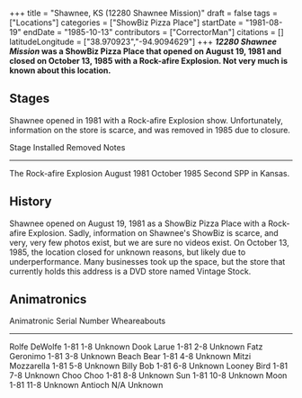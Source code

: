 +++
title = "Shawnee, KS (12280 Shawnee Mission)"
draft = false
tags = ["Locations"]
categories = ["ShowBiz Pizza Place"]
startDate = "1981-08-19"
endDate = "1985-10-13"
contributors = ["CorrectorMan"]
citations = []
latitudeLongitude = ["38.970923","-94.9094629"]
+++
***12280 Shawnee Mission* was a ShowBiz Pizza Place that opened on August 19, 1981 and closed on October 13, 1985 with a Rock-afire Explosion. Not very much is known about this location.**

## Stages

Shawnee opened in 1981 with a Rock-afire Explosion show. Unfortunately, information on the store is scarce, and was removed in 1985 due to closure.

  Stage                      Installed     Removed        Notes
  -------------------------- ------------- -------------- -----------------------
  The Rock-afire Explosion   August 1981   October 1985   Second SPP in Kansas.

## History

Shawnee opened on August 19, 1981 as a ShowBiz Pizza Place with a Rock-afire Explosion. Sadly, information on Shawnee's ShowBiz is scarce, and very, very few photos exist, but we are sure no videos exist. On October 13, 1985, the location closed for unknown reasons, but likely due to underperformance. Many businesses took up the space, but the store that currently holds this address is a DVD store named Vintage Stock.

## Animatronics

  Animatronic        Serial Number   Wheareabouts
  ------------------ --------------- --------------
  Rolfe DeWolfe      1-81 1-8        Unknown
  Dook Larue         1-81 2-8        Unknown
  Fatz Geronimo      1-81 3-8        Unknown
  Beach Bear         1-81 4-8        Unknown
  Mitzi Mozzarella   1-81 5-8        Unknown
  Billy Bob          1-81 6-8        Unknown
  Looney Bird        1-81 7-8        Unknown
  Choo Choo          1-81 8-8        Unknown
  Sun                1-81 10-8       Unknown
  Moon               1-81 11-8       Unknown
  Antioch            N/A             Unknown
